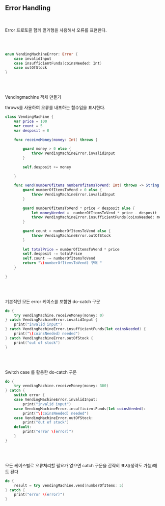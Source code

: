 ## Error Handling

<br/>

Error 프로토콜 함께 열거형을 사용해서 오류를 표현한다.

<br/>

<br/>

```swift
enum VendingMachineError: Error {
    case invalidInput
    case insufficientFunds(coinsNeeded: Int)
    case outOfStock
}
```

<br/>

<br/>

Vendingmachine 객체 만들기

throws를 사용하여 오류를 내포하는 함수임을 표시한다.

```swift
class VendingMachine {
    var price = 100
    var count = 5
    var desposit = 0
    
    func receiveMoney(money: Int) throws {
        
        guard money > 0 else {
            throw VendingMachineError.invalidInput
        }
        
        self.desposit += money
        
    }
    
    func vend(numberOfItems numberOfItemsToVend: Int) throws -> String {
        guard numberOfItemsToVend > 0 else {
            throw VendingMachineError.invalidInput
        }
        
        guard numberOfItemsToVend * price < desposit else {
            let moneyNeeded =  numberOfItemsToVend * price - desposit
            throw VendingMachineError.insufficientFunds(coinsNeeded: moneyNeeded)
        }
        
        guard count > numberOfItemsToVend else {
            throw VendingMachineError.outOfStock
        }
        
        let totalPrice = numberOfItemsToVend * price
        self.desposit -= totalPrice
        self.count -= numberOfItemsToVend
        return "\(numberOfItemsToVend) 구매 "
    }
    
}
```

<br/>

<br/>

기본적인 모든 error 케이스를 포함한 do-catch 구문

```swift
do {
    try vendingMachine.receiveMoney(money: 0)
} catch VendingMachineError.invalidInput {
    print("invalid input")
} catch VendingMachineError.insufficientFunds(let coinsNeeded) {
    print("\(coinsNeeded) needed")
} catch VendingMachineError.outOfStock {
    print("out of stock")
}
```

<br/>

<br/>

Switch case 를 활용한 do-catch 구문

```swift
do {
    try vendingMachine.receiveMoney(money: 300)
} catch {
    switch error {
    case VendingMachineError.invalidInput:
        print("invalid input")
    case VendingMachineError.insufficientFunds(let coinsNeeded):
        print("\(coinsNeeded) needed")
    case VendingMachineError.outOfStock:
        print("out of stock")
    default:
        print("error \(error)")
    }
}

```

<br/>

<br/>

모든 케이스별로 오류처리할 필요가 없으면 catch 구문을 간략히 표시(생략도 가능)해도 된다 

```swift
do {
    result = try vendingMachine.vend(numberOfItems: 5)
} catch {
    print("error \(error)")
}

```





